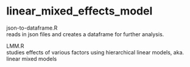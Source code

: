 # linear_mixed_effects_model

json-to-dataframe.R\
reads in json files and creates a dataframe for further analysis. 

LMM.R\
studies effects of various factors using hierarchical linear models, aka. linear mixed models